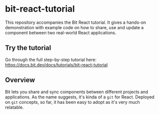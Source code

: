 # bit-react-tutorial

This repository accompanies the Bit React tutorial.
It gives a hands-on demonstration with example code on how to share, use and update a component between two real-world React applications.

## Try the tutorial

Go through the full step-by-step tutorial here: https://docs.bit.dev/docs/tutorials/bit-react-tutorial

## Overview

Bit lets you share and sync components between different projects and applications. As the name suggests, it's kinda of a `git` for React. Deployed on `git` concepts, so far, it has been easy to adopt as it's very much relatable.
